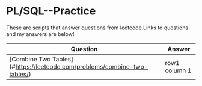 # PL/SQL--Practice

These are scripts that answer questions from leetcode.Links to questions and my answers are below!

|                Question                       | Answer |       
| --------------------------------------------- | ------ |
| [Combine Two Tables] (#https://leetcode.com/problems/combine-two-tables/) |row1 column 1 |

